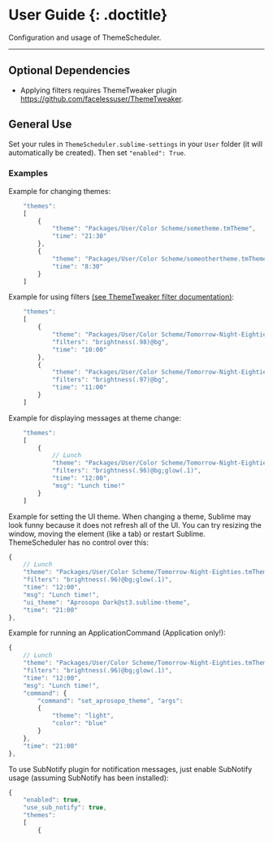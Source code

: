 # User Guide {: .doctitle}
Configuration and usage of ThemeScheduler.

---

## Optional Dependencies
- Applying filters requires ThemeTweaker plugin https://github.com/facelessuser/ThemeTweaker.

## General Use
Set your rules in `ThemeScheduler.sublime-settings` in your `User` folder (it will automatically be created).  Then set `"enabled": True`.

### Examples
Example for changing themes:
```javascript
    "themes":
    [
        {
            "theme": "Packages/User/Color Scheme/sometheme.tmTheme",
            "time": "21:30"
        },
        {
            "theme": "Packages/User/Color Scheme/someothertheme.tmTheme",
            "time": "8:30"
        }
    ]
```

Example for using filters [(see ThemeTweaker filter documentation)](https://github.com/facelessuser/ThemeTweaker#custom-filter-command):
```javascript
    "themes":
    [
        {
            "theme": "Packages/User/Color Scheme/Tomorrow-Night-Eighties.tmTheme",
            "filters": "brightness(.98)@bg",
            "time": "10:00"
        },
        {
            "theme": "Packages/User/Color Scheme/Tomorrow-Night-Eighties.tmTheme",
            "filters": "brightness(.97)@bg",
            "time": "11:00"
        }
    ]
```

Example for displaying messages at theme change:
```javascript
    "themes":
    [
        {
            // Lunch
            "theme": "Packages/User/Color Scheme/Tomorrow-Night-Eighties.tmTheme",
            "filters": "brightness(.96)@bg;glow(.1)",
            "time": "12:00",
            "msg": "Lunch time!"
        }
    ]
```

Example for setting the UI theme. When changing a theme, Sublime may look funny because it does not refresh all of the UI.  You can try resizing the window, moving the element (like a tab) or restart Sublime.  ThemeScheduler has no control over this:
```javascript
{
    // Lunch
    "theme": "Packages/User/Color Scheme/Tomorrow-Night-Eighties.tmTheme",
    "filters": "brightness(.96)@bg;glow(.1)",
    "time": "12:00",
    "msg": "Lunch time!",
    "ui_theme": "Aprosopo Dark@st3.sublime-theme",
    "time": "21:00"
},
```

Example for running an ApplicationCommand (Application only!):
```javascript
{
    // Lunch
    "theme": "Packages/User/Color Scheme/Tomorrow-Night-Eighties.tmTheme",
    "filters": "brightness(.96)@bg;glow(.1)",
    "time": "12:00",
    "msg": "Lunch time!",
    "command": {
        "command": "set_aprosopo_theme", "args":
        {
            "theme": "light",
            "color": "blue"
        }
    },
    "time": "21:00"
},
```

To use SubNotify plugin for notification messages, just enable SubNotify usage (assuming SubNotify has been installed):

```javascript
{
    "enabled": true,
    "use_sub_notify": true,
    "themes":
    [
        {
```
